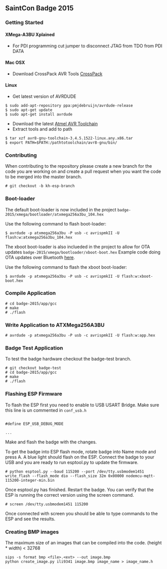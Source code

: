 ## SaintCon Badge 2015

### Getting Started
#### XMega-A3BU Xplained 
* For PDI programming cut jumper to disconnect JTAG from TDO from PDI DATA

#### Mac OSX
* Download CrossPack AVR Tools [CrossPack](http://www.obdev.com/downloads/crosspack/CrossPack-AVR-20131216.dmg)

#### Linux 
* Get latest version of AVRDUDE
```
$ sudo add-apt-repository ppa:pmjdebruijn/avrdude-release
$ sudo apt-get update
$ sudo apt-get install avrdude
```
* Download the latest [Atmel AVR Toolchain](http://www.atmel.com/tools/atmelavrtoolchainforlinux.aspx)
* Extract tools and add to path
```
$ tar xzf avr8-gnu-toolchain-3.4.5.1522-linux.any.x86.tar
$ export PATH=$PATH:/pathtotoolchain/avr8-gnu/bin/
```

### Contributing 
When contributing to the repository please create a new branch for the code you are working on and create a pull request when you want the code to be merged into the master branch.

```
# git checkout -b kh-esp-branch
```

### Boot-loader

The default boot-loader is now included in the project `badge-2015/xmega/bootloader/atxmega256a3bu_104.hex`

Use the following command to flash boot-loader:

```
$ avrdude -p atxmega256a3bu -P usb -c avrispmkII -U flash:w:atxmega256a3bu_104.hex
```

The xboot boot-loader is also inclueded in the project to allow for OTA updates `badge-2015/xmega/bootloader/xboot-boot.hex`
Example code doing OTA updates over Bluetooth [here](https://github.com/neonquill/nRF24L01P_xmega_lib).

Use the following command to flash the xboot boot-loader:

```
$ avrdude -p atxmega256a3bu -P usb -c avrispmkII -U flash:w:xboot-boot.hex
```

### Compile Application
```
# cd badge-2015/app/gcc
# make
# ./flash
```

### Write Application to ATXMega256A3BU
```
# avrdude -p atxmega256a3bu -P usb -c avrispmkII -U flash:w:app.hex
```

### Badge Test Application
To test the badge hardware checkout the badge-test branch. 

```
# git checkout badge-test
# cd badge-2015/app/gcc
# make
# ./flash
```

### Flashing ESP Firmware
To flash the ESP first you need to enable to USB USART Bridge. Make sure this line is un commented in `conf_usb.h`
```

#define ESP_USB_DEBUG_MODE

...
```
Make and flash the badge with the changes.

To get the badge into ESP flash mode, rotate badge into Name mode and press A. A blue light should flash on the ESP. Connect the badge to your USB and  you are ready to run esptool.py to update the firmware.

```
# python esptool.py --baud 115200 --port /dev/tty.usbmodem1451 write_flash --flash_mode dio --flash_size 32m 0x00000 nodemcu-mqtt-115200-integer-min.bin
```

Once esptool.py has finished. Restart the badge. You can verify that the ESP is running the correct version using the screen command.

```
# screen /dev/tty.usbmodem1451 115200
```  
Once connected with screen you should be able to type commands to the ESP and see the results.

### Creating BMP images
The maximum size of an images that can be compiled into the code.
(height * width) < 32768 
```
sips -s format bmp <file>.<ext> --out image.bmp
python create_image.py ili9341 image.bmp image_name > image_name.h
```
